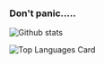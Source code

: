 ### Don't panic.....

![Github stats](https://github-readme-stats.vercel.app/api?username=ibnunaz&show_icons=true&theme=radical)

![Top Languages Card](https://github-readme-stats.vercel.app/api/top-langs/?username=ibnu&layout=compact&theme=radical)
